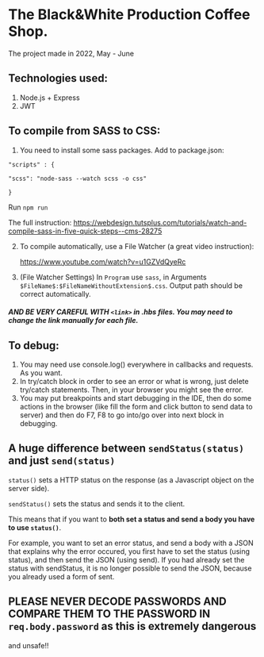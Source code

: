 # The Black&White Production Coffee Shop.

The project made in 2022, May - June

## Technologies used:

1) Node.js + Express
2) JWT

## To compile from SASS to CSS:

1) You need to install some sass packages.
   Add to package.json:

`"scripts" : {`

`"scss": "node-sass --watch scss -o css"`

`}`

Run `npm run`

The full instruction: https://webdesign.tutsplus.com/tutorials/watch-and-compile-sass-in-five-quick-steps--cms-28275

2. To compile automatically, use a File Watcher (a great video instruction):

   https://www.youtube.com/watch?v=u1GZVdQyeRc

3. (File Watcher Settings) In `Program` use `sass`, in Arguments `$FileName$:$FileNameWithoutExtension$.css`. Output
   path should be correct automatically.

##### AND BE VERY CAREFUL WITH `<link>` in .hbs files. You may need to change the link manually for each file.

## To debug:

1) You may need use console.log() everywhere in callbacks and requests. As you want.
2) In try/catch block in order to see an error or what is wrong, just delete try/catch statements. Then, in your browser
   you might see the error.
3) You may put breakpoints and start debugging in the IDE, then do some actions in the browser (like fill
   the form and click button to send data to server) and then do F7, F8 to go into/go over into next block in debugging.

## A huge difference between `sendStatus(status)` and just `send(status)`

`status()` sets a HTTP status on the response (as a Javascript object on the server side).

`sendStatus()` sets the status and sends it to the client.

This means that if you want to **both set a status and send a body you have to use `status()`**.

For example, you want to set an error status, and send a body with a JSON that explains why the error occured, you
first have to set the status (using status), and then send the JSON (using send). If you had already set the status
with sendStatus, it is no longer possible to send the JSON, because you already used a form of sent.

## PLEASE NEVER DECODE PASSWORDS AND COMPARE THEM TO THE PASSWORD IN `req.body.password` as this is extremely dangerous

and unsafe!!